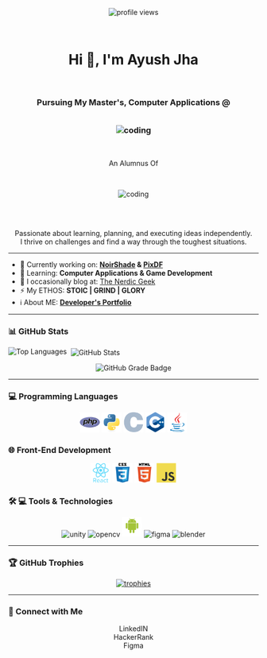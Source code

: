 <p align="center">
  <img src="https://komarev.com/ghpvc/?username=ayushdebugz&label=Profile%20views&color=0e75b6&style=flat" alt="profile views" />
</p>
<br>
<h1 align="center">Hi 👋, I'm Ayush Jha</h1>
<br>
<h3 align="center">
  Pursuing My Master's, Computer Applications @ <br><br>
<p align="center">
  <img src="https://encrypted-tbn0.gstatic.com/images?q=tbn:ANd9GcTEHo0wo5pBExAJewJioeRF1wHdF5fyguwx3wYbg5q2Yx8kC7G_ekasaCu9BJ75oR8Uhw&usqp=CAU" alt="coding" width="auto" />
</p>
</h3>
<br>
<p align = "center"> An Alumnus Of </p>
<br> 
<p align="center">
  <img src="https://ztd-euwest2-prod-s3.s3.eu-west-2.amazonaws.com/wpu_mit_6c79a8dec5.webp" alt="coding" width="300px" />
</p>
<br><br>

<p align="center">
 Passionate about learning, planning, and executing ideas independently. <br>
 I thrive on challenges and find a way through the toughest situations.
</p>

<hr>

- 🔭 Currently working on: **[NoirShade](https://chromewebstore.google.com/detail/noirshade-dark-mode-exten/mpcdbcckdgcmknomhjmfcnobklikhcih) & [PixDF](https://chromewebstore.google.com/detail/pixdf-jpeg2pdf-converter/ofbpnjamlgpjcjfefcidgjboigafoald)**
- 🌱 Learning: **Computer Applications & Game Development**
- 📝 I occasionally blog at: [The Nerdic Geek](https://thenerdicgeek.blogspot.com/)
- ⚡ My ETHOS: **STOIC | GRIND | GLORY**
- ℹ️ About ME: **[Developer's Portfolio](https://ayushjha.co.in/)**

<hr>

### 📊 GitHub Stats

<p>
  <img align="left" src="https://github-readme-stats-sigma-five.vercel.app/api/top-langs?username=ayushdebugz&show_icons=true&locale=en&layout=compact" alt="Top Languages" />
</p>

<p>&nbsp;
  <img align="center" src="https://github-readme-stats.vercel.app/api?username=ayushdebugz&show_icons=true&locale=en" alt="GitHub Stats" />
</p>

<p align="center">
  <img src="https://img.shields.io/badge/GitHub%20Grade-A%2B-brightgreen?style=for-the-badge&logo=github" alt="GitHub Grade Badge"/>
</p>

<hr>

### 💻 Programming Languages

<p align="center">
  <img src="https://raw.githubusercontent.com/devicons/devicon/master/icons/php/php-original.svg" alt="php" width="40" height="40"/>
  <img src="https://raw.githubusercontent.com/devicons/devicon/master/icons/python/python-original.svg" alt="python" width="40" height="40"/>
  <img src="https://raw.githubusercontent.com/devicons/devicon/master/icons/c/c-original.svg" alt="c" width="40" height="40"/>
  <img src="https://raw.githubusercontent.com/devicons/devicon/master/icons/cplusplus/cplusplus-original.svg" alt="cpp" width="40" height="40"/>
  <img src="https://raw.githubusercontent.com/devicons/devicon/master/icons/java/java-original.svg" alt="java" width="40" height="40"/>
</p>

### 🌐 Front-End Development

<p align="center">
  <img src="https://raw.githubusercontent.com/devicons/devicon/master/icons/react/react-original-wordmark.svg" alt="react" width="40" height="40"/>
  <img src="https://raw.githubusercontent.com/devicons/devicon/master/icons/css3/css3-original-wordmark.svg" alt="css" width="40" height="40"/>
  <img src="https://raw.githubusercontent.com/devicons/devicon/master/icons/html5/html5-original-wordmark.svg" alt="html" width="40" height="40"/>
  <img src="https://raw.githubusercontent.com/devicons/devicon/master/icons/javascript/javascript-original.svg" alt="js" width="40" height="40"/>
</p>

### 🛠️ 💻 Tools & Technologies
<p align="center">
  <img src="https://www.vectorlogo.zone/logos/unity3d/unity3d-icon.svg" alt="unity" width="40" height="40"/>
  <img src="https://www.vectorlogo.zone/logos/opencv/opencv-icon.svg" alt="opencv" width="40" height="40"/>
  <img src="https://raw.githubusercontent.com/devicons/devicon/master/icons/android/android-original-wordmark.svg" alt="android" width="40" height="40"/>
  <img src="https://www.vectorlogo.zone/logos/figma/figma-icon.svg" alt="figma" width="40" height="40"/>
  <img src="https://download.blender.org/branding/community/blender_community_badge_white.svg" alt="blender" width="40" height="40"/>
</p>

<hr>

### 🏆 GitHub Trophies

<p align="center">
  <a href="https://github.com/ryo-ma/github-profile-trophy">
    <img src="https://github-profile-trophy.vercel.app/?username=ayushdebugz" alt="trophies" />
  </a>
</p>

<hr>

### 🔗 Connect with Me

<p align="center">
  <a href="https://linkedin.com/in/ayushdebugz" target="_blank" style="text-decoration: none;">
    LinkedIN
  </a>
   <br>
  <a href="https://www.hackerrank.com/ayushjha_aj08" target="_blank" style="text-decoration: none;">
    HackerRank
  </a>
    <br>
  <a href="https://www.figma.com/@ayushjha3" target="_blank" style="text-decoration: none;">
    Figma
  </a>
   <br>
</p>
